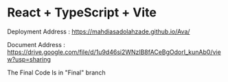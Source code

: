 # React + TypeScript + Vite

Deployment Address : https://mahdiasadolahzade.github.io/Ava/

Document Address : https://drive.google.com/file/d/1u9d46si2WNzlB8fACeBgOdorI_kunAb0/view?usp=sharing

The Final Code Is in "Final" branch
